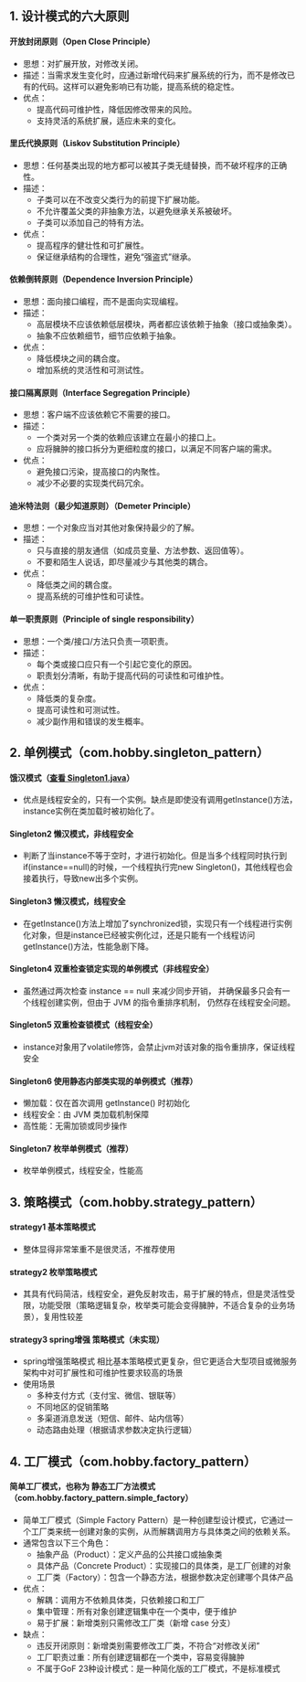 ## 1. 设计模式的六大原则

#### 开放封闭原则（Open Close Principle）

* 思想：对扩展开放，对修改关闭。
* 描述：当需求发生变化时，应通过新增代码来扩展系统的行为，而不是修改已有的代码。这样可以避免影响已有功能，提高系统的稳定性。
* 优点：
    * 提高代码可维护性，降低因修改带来的风险。
    * 支持灵活的系统扩展，适应未来的变化。

#### 里氏代换原则（Liskov Substitution Principle）

* 思想：任何基类出现的地方都可以被其子类无缝替换，而不破坏程序的正确性。
* 描述：
    * 子类可以在不改变父类行为的前提下扩展功能。
    * 不允许覆盖父类的非抽象方法，以避免继承关系被破坏。
    * 子类可以添加自己的特有方法。
* 优点：
    * 提高程序的健壮性和可扩展性。
    * 保证继承结构的合理性，避免“强盗式”继承。

#### 依赖倒转原则（Dependence Inversion Principle）

* 思想：面向接口编程，而不是面向实现编程。
* 描述：
    * 高层模块不应该依赖低层模块，两者都应该依赖于抽象（接口或抽象类）。
    * 抽象不应依赖细节，细节应依赖于抽象。
* 优点：
    * 降低模块之间的耦合度。
    * 增加系统的灵活性和可测试性。

#### 接口隔离原则（Interface Segregation Principle）

* 思想：客户端不应该依赖它不需要的接口。
* 描述：
    * 一个类对另一个类的依赖应该建立在最小的接口上。
    * 应将臃肿的接口拆分为更细粒度的接口，以满足不同客户端的需求。
* 优点：
    * 避免接口污染，提高接口的内聚性。
    * 减少不必要的实现类代码冗余。

#### 迪米特法则（最少知道原则）（Demeter Principle）

* 思想：一个对象应当对其他对象保持最少的了解。
* 描述：
    * 只与直接的朋友通信（如成员变量、方法参数、返回值等）。
    * 不要和陌生人说话，即尽量减少与其他类的耦合。
* 优点：
    * 降低类之间的耦合度。
    * 提高系统的可维护性和可读性。

#### 单一职责原则（Principle of single responsibility）

* 思想：一个类/接口/方法只负责一项职责。
* 描述：
    * 每个类或接口应只有一个引起它变化的原因。
    * 职责划分清晰，有助于提高代码的可读性和可维护性。
* 优点：
    * 降低类的复杂度。
    * 提高可读性和可测试性。
    * 减少副作用和错误的发生概率。

## 2. 单例模式（com.hobby.singleton_pattern）

#### 饿汉模式（[查看 Singleton1.java](../chat-pattern/src/main/java/com/hobby/singleton_pattern/Singleton1.java)）

* 优点是线程安全的，只有一个实例。缺点是即使没有调用getInstance()方法，instance实例在类加载时被初始化了。

#### Singleton2 懒汉模式，非线程安全

* 判断了当instance不等于空时，才进行初始化。但是当多个线程同时执行到if(instance==null)的时候，一个线程执行完new Singleton()，其他线程也会接着执行，导致new出多个实例。

#### Singleton3 懒汉模式，线程安全

* 在getInstance()方法上增加了synchronized锁，实现只有一个线程进行实例化对象，但是instance已经被实例化过，还是只能有一个线程访问getInstance()方法，性能急剧下降。

#### Singleton4 双重检查锁定实现的单例模式（非线程安全）

* 虽然通过两次检查 instance == null 来减少同步开销， 并确保最多只会有一个线程创建实例，但由于 JVM 的指令重排序机制， 仍然存在线程安全问题。

#### Singleton5 双重检查锁模式（线程安全）

* instance对象用了volatile修饰，会禁止jvm对该对象的指令重排序，保证线程安全

#### Singleton6 使用静态内部类实现的单例模式（推荐）

* 懒加载：仅在首次调用 getInstance() 时初始化
* 线程安全：由 JVM 类加载机制保障
* 高性能：无需加锁或同步操作

#### Singleton7 枚举单例模式（推荐）

* 枚举单例模式，线程安全，性能高

## 3. 策略模式（com.hobby.strategy_pattern）

#### strategy1 基本策略模式

* 整体显得非常笨重不是很灵活，不推荐使用

#### strategy2 枚举策略模式

* 其具有代码简洁，线程安全，避免反射攻击，易于扩展的特点，但是灵活性受限，功能受限（策略逻辑复杂，枚举类可能会变得臃肿，不适合复杂的业务场景），复用性较差

#### strategy3 spring增强 策略模式（未实现）

* spring增强策略模式 相比基本策略模式更复杂，但它更适合大型项目或微服务架构中对可扩展性和可维护性要求较高的场景
* 使用场景
    * 多种支付方式（支付宝、微信、银联等）
    * 不同地区的促销策略
    * 多渠道消息发送（短信、邮件、站内信等）
    * 动态路由处理（根据请求参数决定执行逻辑）

## 4. 工厂模式（com.hobby.factory_pattern）

#### 简单工厂模式，也称为 静态工厂方法模式（com.hobby.factory_pattern.simple_factory）

* 简单工厂模式（Simple Factory Pattern）是一种创建型设计模式，它通过一个工厂类来统一创建对象的实例，从而解耦调用方与具体类之间的依赖关系。
* 通常包含以下三个角色：
  * 抽象产品（Product）：定义产品的公共接口或抽象类
  * 具体产品（Concrete Product）：实现接口的具体类，是工厂创建的对象
  * 工厂类（Factory）：包含一个静态方法，根据参数决定创建哪个具体产品
* 优点：
  * 解耦：调用方不依赖具体类，只依赖接口和工厂
  * 集中管理：所有对象创建逻辑集中在一个类中，便于维护
  * 易于扩展：新增类别只需修改工厂类（新增 case 分支）
* 缺点：
  * 违反开闭原则：新增类别需要修改工厂类，不符合“对修改关闭”
  * 工厂职责过重：所有创建逻辑都在一个类中，容易变得臃肿
  * 不属于GoF 23种设计模式：是一种简化版的工厂模式，不是标准模式


